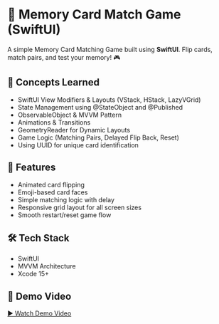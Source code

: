 # 🧠 Memory Card Match Game (SwiftUI)

A simple Memory Card Matching Game built using **SwiftUI**. Flip cards, match pairs, and test your memory! 🎮

## 🔑 Concepts Learned
- SwiftUI View Modifiers & Layouts (VStack, HStack, LazyVGrid)
- State Management using @StateObject and @Published
- ObservableObject & MVVM Pattern
- Animations & Transitions
- GeometryReader for Dynamic Layouts
- Game Logic (Matching Pairs, Delayed Flip Back, Reset)
- Using UUID for unique card identification

## 🚀 Features
- Animated card flipping
- Emoji-based card faces
- Simple matching logic with delay
- Responsive grid layout for all screen sizes
- Smooth restart/reset game flow

## 🛠️ Tech Stack
- SwiftUI
- MVVM Architecture
- Xcode 15+

## 🎥 Demo Video
[▶️ Watch Demo Video](https://private-user-images.githubusercontent.com/66077775/473869395-af5b10e9-9021-4ccf-bd60-d1668648446b.mp4)
